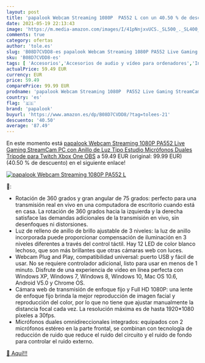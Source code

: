 ```yaml
---
layout: post
title: 'papalook Webcam Streaming 1080P  PA552 L con un 40.50 % de descuento'
date: 2021-05-19 22:13:43
image: 'https://m.media-amazon.com/images/I/41pNnjxvUCS._SL500_._SL400_.jpg'
comments: true
category: ofertas
author: 'tole.es'
slug: 'B08D7CVDD8-es papalook Webcam Streaming 1080P PA552 Live Gaming...'
sku: 'B08D7CVDD8-es'
tags: [ 'Accesorios','Accesorios de audio y vídeo para ordenadores','Informática','Webcams y telefonía VoIP','papalook','xbox', ]
actualPrice: 59.49 EUR
currency: EUR
price: 59.49
comparePrice: 99.99 EUR
prodname: 'papalook Webcam Streaming 1080P  PA552 Live Gaming StreamCam PC con Anillo de Luz Tipo Estudio  Micrófonos Duales  Trípode para Twitch  Xbox One  OBS'
country: 'es'
flag: '🇪🇸'
brand: 'papalook'
buyurl: 'https://www.amazon.es/dp/B08D7CVDD8/?tag=tolees-21'
descuento: '40.50'
average: '87.49'
---
```


En este momento está [papalook Webcam Streaming 1080P  PA552 Live Gaming StreamCam PC con Anillo de Luz Tipo Estudio  Micrófonos Duales  Trípode para Twitch  Xbox One  OBS](https://www.amazon.es/dp/B08D7CVDD8/?tag=tolees-21) a 59.49 EUR (original: 99.99 EUR) (40.50 %  de descuento) en el siguiente enlace!

[![papalook Webcam Streaming 1080P  PA552 L](https://m.media-amazon.com/images/I/41pNnjxvUCS._SL500_._SL400_.jpg)](https://www.amazon.es/dp/B08D7CVDD8/?tag=tolees-21)

🔎:

- Rotación de 360 grados y gran angular de 75 grados: perfecto para una transmisión real en vivo en una computadora de escritorio cuando está en casa. La rotación de 360 grados hacia la izquierda y la derecha satisface las demandas adicionales de la transmisión en vivo, sin desenfoques ni distorsiones.
- Luz de relleno de anillo de brillo ajustable de 3 niveles: la luz de anillo incorporada puede proporcionar compensación de iluminación en 3 niveles diferentes a través del control táctil. Hay 12 LED de color blanco lechoso, que son más brillantes que otras cámaras web con luces.
- Webcam Plug and Play, compatibilidad universal: puerto USB y fácil de usar. No se requiere controlador adicional, listo para usar en menos de 1 minuto. Disfrute de una experiencia de video en línea perfecta con Windows XP, Windows 7, Windows 8, Windows 10, Mac OS 10.6, Android V5.0 y Chrome OS.
- Cámara web de transmisión de enfoque fijo y Full HD 1080P: una lente de enfoque fijo brinda la mejor reproducción de imagen facial y reproducción del color, por lo que no tiene que ajustar manualmente la distancia focal cada vez. La resolución máxima es de hasta 1920*1080 píxeles a 30fps.
- Micrófonos duales omnidireccionales integrados: equipados con 2 micrófonos estéreo en la parte frontal, se combinan con tecnología de reducción de ruido que reduce el ruido del circuito y el ruido de fondo para controlar el ruido externo.

[🛒 Aquí!!!](https://www.amazon.es/dp/B08D7CVDD8/?tag=tolees-21)
